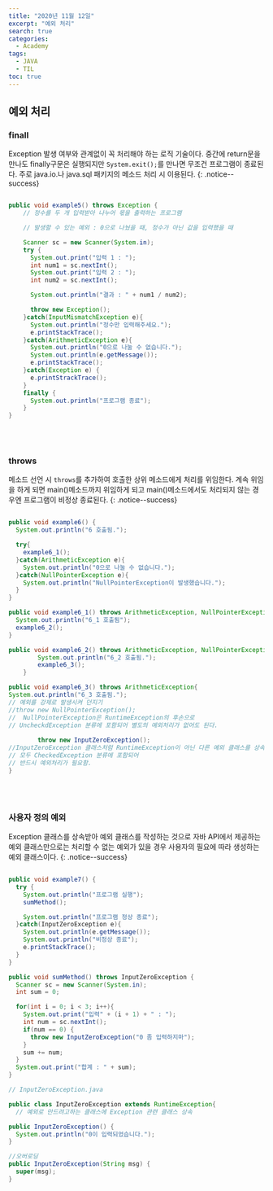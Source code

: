 ```yaml
---
title: "2020년 11월 12일"
excerpt: "예외 처리"
search: true
categories: 
  - Academy
tags: 
  - JAVA
  - TIL
toc: true
---
```


## 예외 처리
### finall
Exception 발생 여부와 관계없이 꼭 처리해야 하는 로직 기술이다. 중간에 return문을 만나도 finally구문은 실행되지만 `System.exit();`를 만나면 무조건 프로그램이 종료된다. 주로 java.io.나 java.sql 패키지의 메소드 처리 시 이용된다.
{: .notice--success}

```java

public void example5() throws Exception {
    // 정수를 두 개 입력받아 나누어 몫을 출력하는 프로그램

    // 발생할 수 있는 예외 : 0으로 나눴을 때, 정수가 아닌 값을 입력했을 때

    Scanner sc = new Scanner(System.in);
    try {
      System.out.print("입력 1 : ");
      int num1 = sc.nextInt();
      System.out.print("입력 2 : ");
      int num2 = sc.nextInt();

      System.out.println("결과 : " + num1 / num2);

      throw new Exception();
    }catch(InputMismatchException e){
      System.out.println("정수만 입력해주세요.");
      e.printStackTrace();
    }catch(ArithmeticException e){
      System.out.println("0으로 나눌 수 없습니다.");
      System.out.println(e.getMessage());
      e.printStackTrace();
    }catch(Exception e) {
      e.printStrackTrace();
    }
    finally {
      System.out.println("프로그램 종료");
    }
}
```
<br/><br/>

### throws
메소드 선언 시 `throws`를 추가하여 호출한 상위 메소드에게 처리를 위임한다. 계속 위임을 하게 되면 main()메소드까지 위임하게 되고 main()메소드에서도 처리되지 않는 경우엔 프로그램이 비정상 종료된다.
{: .notice--success}

```java

public void example6() {
  System.out.println("6 호출됨.");

  try{
    example6_1();
  }catch(ArithmeticException e){
    System.out.println("0으로 나눌 수 없습니다.");
  }catch(NullPointerException e){
    System.out.println("NullPointerException이 발생했습니다.");
  }
}

public void example6_1() throws ArithmeticException, NullPointerException {
  System.out.println("6_1 호출됨");
  example6_2();
}

public void example6_2() throws ArithmeticException, NullPointerException{
		System.out.println("6_2 호출됨.");
		example6_3();
	}

public void example6_3() throws ArithmeticException{
System.out.println("6_3 호출됨.");
// 예외를 강제로 발생시켜 던지기
//throw new NullPointerException();
//  NullPointerException은 RuntimeException의 후손으로
// UncheckdException 분류에 포함되어 별도의 예외처리가 없어도 된다.
		
		throw new InputZeroException();
//InputZeroException 클래스처럼 RuntimeException이 아닌 다른 예외 클래스를 상속한 클래스들은
// 모두 CheckedException 분류에 포함되어
// 반드시 예외처리가 필요함.
}
```
<br/><br/>

### 사용자 정의 예외
Exception 클래스를 상속받아 예외 클래스를 작성하는 것으로 자바 API에서 제공하는 예외 클래스만으로는 처리할 수 없는 예외가 있을 경우 사용자의 필요에 따라 생성하는 예외 클래스이다.
{: .notice--success}

```java

public void example7() {
  try {
    System.out.println("프로그램 실행");
    sumMethod();

    System.out.println("프로그램 정상 종료");
  }catch(InputZeroException e){
    System.out.println(e.getMessage());
    System.out.println("비정상 종료");
    e.printStackTrace();
  }
}

public void sumMethod() throws InputZeroException {
  Scanner sc = new Scanner(System.in);
  int sum = 0;

  for(int i = 0; i < 3; i++){
    System.out.print("입력" + (i + 1) + " : ");
    int num = sc.nextInt();
    if(num == 0) {
      throw new InputZeroException("0 좀 입력하지마");
    }
    sum += num;
  }
  System.out.print("합계 : " + sum);
}
```

```java
// InputZeroException.java

public class InputZeroException extends RuntimeException{
  // 예외로 만드려고하는 클래스에 Exception 관련 클래스 상속

public InputZeroException() {
  System.out.println("0이 입력되었습니다.");
}

//오버로딩
public InputZeroException(String msg) {
  super(msg);
}
```
